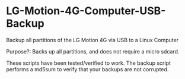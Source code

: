 LG-Motion-4G-Computer-USB-Backup
================================

Backup all partitions of the LG Motion 4G via USB to a Linux Computer

Purpose?: Backs up all partitions, and does not require a micro sdcard.

These scripts have been tested/verified to work. The backup script performs a md5sum to verify that your backups are not corrupted.
